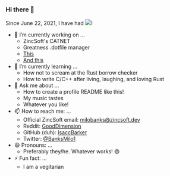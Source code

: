 ### Hi there 👋
Since June 22, 2021, I have had ![](https://komarev.com/ghpvc/?username=IsaccBarker&style=flat-square)!
- 🔭 I’m currently working on ...
    - ZincSoft's CATNET
    - Greatness .dotfile manager
    - [This](https://www.youtube.com/watch?v=dQw4w9WgXcQ)
    - [And this](https://66.media.tumblr.com/9b625279ab4e6a9be4d46170e021c93f/tumblr_p368z7gJ1v1rk8uumo1_1280.jpg)
- 🌱 I’m currently learning ...
    - How not to scream at the Rust borrow checker
    - How to write C/C++ after living, laughing, and loving Rust
- 💬 Ask me about ...
    - How to create a profile README like this!
    - My music tastes
    - Whatever you like!
- 📫 How to reach me: ...
    - Official ZincSoft email: milobanks@zincsoft.dev
    - Reddit: [GoodDimension](reddit.com/u/GoodDimension)
    - GitHub (duh): [IsaccBarker](github.com/IsaccBarker)
    - Twitter: [@BanksMilo1](https://twitter.com/BanksMilo1)
- 😄 Pronouns: ...
    - Preferably they/he. Whatever works! 😄
- ⚡ Fun fact: ...
    - I am a vegitarian
